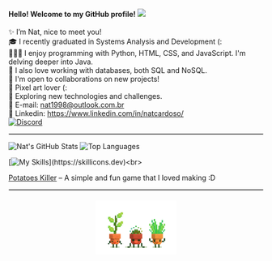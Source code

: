 <h4>
    Hello! Welcome to my GitHub profile!
  <img src="https://media3.giphy.com/media/v1.Y2lkPTc5MGI3NjExYmRnbmVvbzlkZmlwczlxb3U4Z2dzbmx4YXZ3MmRyY3RsbHoyZmhnNSZlcD12MV9pbnRlcm5hbF9naWZfYnlfaWQmY3Q9cw/utfeiHQ7CcpyRtXla6/giphy.gif" width="30"/>
</h4> 

✨ I’m Nat, nice to meet you!<br>
🎓 I recently graduated in Systems Analysis and Development (:<br>
👩🏻‍💻 I enjoy programming with Python, HTML, CSS, and JavaScript. I'm delving deeper into Java.<br>
💾 I also love working with databases, both SQL and NoSQL.<br>
👥 I'm open to collaborations on new projects!<br>
👾 Pixel art lover (:<br>
📝 Exploring new technologies and challenges.<br>
📩 E-mail: nat1998@outlook.com.br<br>
🔗 Linkedin: https://www.linkedin.com/in/natcardoso/<br>
[![Discord](https://img.shields.io/badge/Discord-BABFD1?style=for-the-badge&logo=discord&logoColor=white)](https://discord.com/invite/natalia048055)

<hr style="border: 0.5px solid #ccc;">

![Nat's GitHub Stats](https://github-readme-stats.vercel.app/api?username=nataliacrdso&show_icons=true&theme=radical)
![Top Languages](https://github-readme-stats.vercel.app/api/top-langs/?username=natcardoso&layout=compact&theme=radical)<br>

[![My Skills](https://skillicons.dev/icons?i=html,css,js,python,pycharm,vscode,eclipse,figma,)](https://skillicons.dev)<br>

[Potatoes Killer](https://github.com/nataliacrdso/PotatoesKiller) – A simple and fun game that I loved making :D<br>

<hr style="border: 0.5px solid #ccc;">

<h4 align="center">
    <img src="image/18f76ecb111c75b4c4a40106a2985745.gif" width="160"/> 
</h4>

